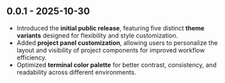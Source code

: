 ## 0.0.1 - 2025-10-30

- Introduced the **initial public release**, featuring five distinct **theme variants** designed for flexibility and style customization.  
- Added **project panel customization**, allowing users to personalize the layout and visibility of project components for improved workflow efficiency.  
- Optimized **terminal color palette** for better contrast, consistency, and readability across different environments.  
